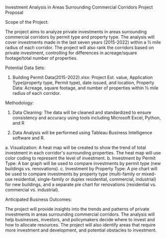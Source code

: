 Investment Analysis in Areas Surrounding Commercial Corridors
Project Proposal

Scope of the Project: 

The project aims to analyze private investments in areas surrounding commercial corridors by permit type and property type. 
The analysis will cover investments made in the last seven years (2015-2022) within a ½ mile radius of each corridor. 
The project will also rank the corridors based on private investment, controlling for differences in acreage/square footage/total number of properties.

Potential Data Sets:

1.	Building Permit Data(2015-2022).xlsx: Project Est. value, Application Type(property type, Permit type), date issued, 
and location, Property Data: Acreage, square footage, and number of properties within ½ mile radius of each corridor.

Methodology:

1.	Data Cleaning: The data will be cleaned and standardized to ensure consistency and accuracy using tools including Microsoft Excel, Python, and R

2.	Data Analysis will be performed using Tableau Business Intelligence software and R.

a. Visualization: A heat map will be created to show the trend of total investment in each corridor's surrounding properties. The heat map will use color coding to represent the level of investment. 
b. Investment by Permit Type: A bar graph will be used to compare investments by permit type (new buildings vs. renovations). 
c. Investment by Property Type: A pie chart will be used to compare investments by property type (multi-family or mixed-use residential, single-family or duplex residential, commercial, industrial) for new buildings,
and a separate pie chart for renovations (residential vs. commercial vs. industrial).

Anticipated Business Outcomes: 

The project will provide insights into the trends and patterns of private investments in areas surrounding commercial corridors.
The analysis will help businesses, investors, and policymakers decide where to invest and how to allocate resources. 
The project will also identify areas that require more investment and development, and potential obstacles to investment.
